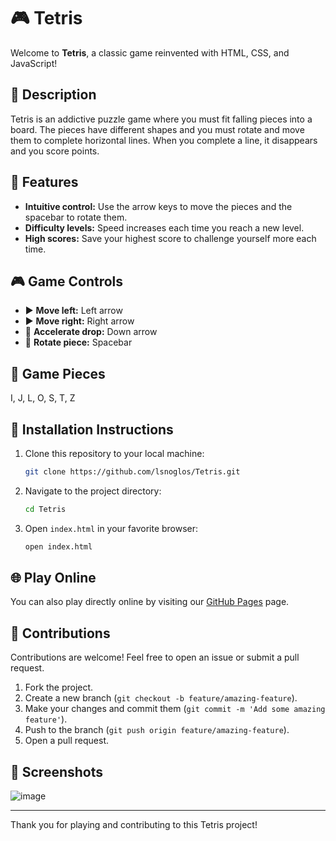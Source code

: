 # 🎮 Tetris

Welcome to **Tetris**, a classic game reinvented with HTML, CSS, and JavaScript!

## 🚀 Description

Tetris is an addictive puzzle game where you must fit falling pieces into a board. The pieces have different shapes and you must rotate and move them to complete horizontal lines. When you complete a line, it disappears and you score points.

## 🎯 Features

- **Intuitive control:** Use the arrow keys to move the pieces and the spacebar to rotate them.
- **Difficulty levels:** Speed increases each time you reach a new level.
- **High scores:** Save your highest score to challenge yourself more each time.

## 🎮 Game Controls

- ▶️ **Move left:** Left arrow
- ▶️ **Move right:** Right arrow
- 🔽 **Accelerate drop:** Down arrow
- 🔄 **Rotate piece:** Spacebar

## 🧩 Game Pieces
I, J, L, O, S, T, Z

## 📜 Installation Instructions

1. Clone this repository to your local machine:
    ```sh
    git clone https://github.com/lsnoglos/Tetris.git
    ```
2. Navigate to the project directory:
    ```sh
    cd Tetris
    ```
3. Open `index.html` in your favorite browser:
    ```sh
    open index.html
    ```

## 🌐 Play Online

You can also play directly online by visiting our [GitHub Pages](https://lsnoglos.github.io/Tetris/) page.

## 🤝 Contributions

Contributions are welcome! Feel free to open an issue or submit a pull request.

1. Fork the project.
2. Create a new branch (`git checkout -b feature/amazing-feature`).
3. Make your changes and commit them (`git commit -m 'Add some amazing feature'`).
4. Push to the branch (`git push origin feature/amazing-feature`).
5. Open a pull request.

## 📸 Screenshots

![image](https://github.com/lsnoglos/Tetris/assets/168380800/8b0ff3f6-f0a1-47d1-adb8-809b80cde54d)

---

Thank you for playing and contributing to this Tetris project!
